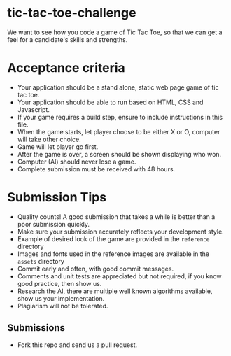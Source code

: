 # tic-tac-toe-challenge

We want to see how you code a game of Tic Tac Toe, so that we can get a feel for a candidate's skills and strengths.

# Acceptance criteria

- Your application should be a stand alone, static web page game of tic tac toe.
- Your application should be able to run based on HTML, CSS and Javascript.
- If your game requires a build step, ensure to include instructions in this file.
- When the game starts, let player choose to be either X or O, computer will take other choice.
- Game will let player go first.
- After the game is over, a screen should be shown displaying who won.
- Computer (AI) should never lose a game.
- Complete submission must be received with 48 hours.

# Submission Tips

- Quality counts! A good submission that takes a while is better than a poor submission quickly.
- Make sure your submission accurately reflects your development style.
- Example of desired look of the game are provided in the `reference` directory
- Images and fonts used in the reference images are available in the `assets` directory
- Commit early and often, with good commit messages.
- Comments and unit tests are appreciated but not required, if you know good practice, then show us.
- Research the AI, there are multiple well known algorithms available, show us your implementation.
- Plagiarism will not be tolerated.

## Submissions

- Fork this repo and send us a pull request.
